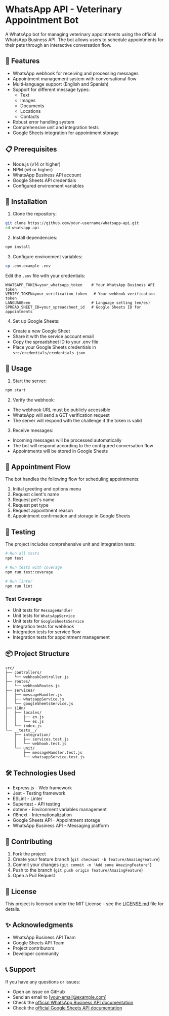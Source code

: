 # WhatsApp API - Veterinary Appointment Bot

A WhatsApp bot for managing veterinary appointments using the official WhatsApp Business API. The bot allows users to schedule appointments for their pets through an interactive conversation flow.

## 🚀 Features

- WhatsApp webhook for receiving and processing messages
- Appointment management system with conversational flow
- Multi-language support (English and Spanish)
- Support for different message types:
  - Text
  - Images
  - Documents
  - Locations
  - Contacts
- Robust error handling system
- Comprehensive unit and integration tests
- Google Sheets integration for appointment storage

## 📋 Prerequisites

- Node.js (v14 or higher)
- NPM (v6 or higher)
- WhatsApp Business API account
- Google Sheets API credentials
- Configured environment variables

## 🔧 Installation

1. Clone the repository:
```bash
git clone https://github.com/your-username/whatsapp-api.git
cd whatsapp-api
```

2. Install dependencies:
```bash
npm install
```

3. Configure environment variables:
```bash
cp .env.example .env
```

Edit the `.env` file with your credentials:
```env
WHATSAPP_TOKEN=your_whatsapp_token    # Your WhatsApp Business API token
VERIFY_TOKEN=your_verification_token   # Your webhook verification token
LANGUAGE=en                           # Language setting (en/es)
SPREAD_SHEET_ID=your_spreadsheet_id   # Google Sheets ID for appointments
```

4. Set up Google Sheets:
- Create a new Google Sheet
- Share it with the service account email
- Copy the spreadsheet ID to your .env file
- Place your Google Sheets credentials in `src/credentials/credentials.json`

## 🚀 Usage

1. Start the server:
```bash
npm start
```

2. Verify the webhook:
- The webhook URL must be publicly accessible
- WhatsApp will send a GET verification request
- The server will respond with the challenge if the token is valid

3. Receive messages:
- Incoming messages will be processed automatically
- The bot will respond according to the configured conversation flow
- Appointments will be stored in Google Sheets

## 💬 Appointment Flow

The bot handles the following flow for scheduling appointments:

1. Initial greeting and options menu
2. Request client's name
3. Request pet's name
4. Request pet type
5. Request appointment reason
6. Appointment confirmation and storage in Google Sheets

## 🧪 Testing

The project includes comprehensive unit and integration tests:

```bash
# Run all tests
npm test

# Run tests with coverage
npm run test:coverage

# Run linter
npm run lint
```

### Test Coverage

- Unit tests for `MessageHandler`
- Unit tests for `WhatsAppService`
- Unit tests for `GoogleSheetsService`
- Integration tests for webhook
- Integration tests for service flow
- Integration tests for appointment management

## 📦 Project Structure

```
src/
├── controllers/
│   └── webhookController.js
├── routes/
│   └── webhookRoutes.js
├── services/
│   ├── messageHandler.js
│   ├── whatsappService.js
│   └── googleSheetsService.js
├── i18n/
│   ├── locales/
│   │   ├── en.js
│   │   └── es.js
│   └── index.js
└── __tests__/
    ├── integration/
    │   ├── services.test.js
    │   └── webhook.test.js
    └── unit/
        ├── messageHandler.test.js
        └── whatsappService.test.js
```

## 🛠️ Technologies Used

- Express.js - Web framework
- Jest - Testing framework
- ESLint - Linter
- Supertest - API testing
- dotenv - Environment variables management
- i18next - Internationalization
- Google Sheets API - Appointment storage
- WhatsApp Business API - Messaging platform

## 🤝 Contributing

1. Fork the project
2. Create your feature branch (`git checkout -b feature/AmazingFeature`)
3. Commit your changes (`git commit -m 'Add some AmazingFeature'`)
4. Push to the branch (`git push origin feature/AmazingFeature`)
5. Open a Pull Request

## 📝 License

This project is licensed under the MIT License - see the [LICENSE.md](LICENSE.md) file for details.

## ✨ Acknowledgments

- WhatsApp Business API Team
- Google Sheets API Team
- Project contributors
- Developer community

## 📞 Support

If you have any questions or issues:

- Open an issue on GitHub
- Send an email to [your-email@example.com]
- Check the [official WhatsApp Business API documentation](https://developers.facebook.com/docs/whatsapp)
- Check the [official Google Sheets API documentation](https://developers.google.com/sheets/api)